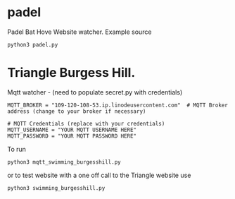 # padel
Padel Bat Hove Website watcher. Example source
```
python3 padel.py
```

# Triangle Burgess Hill.
Mqtt watcher - (need to populate secret.py with credentials)
```
MQTT_BROKER = "109-120-108-53.ip.linodeusercontent.com"  # MQTT Broker address (change to your broker if necessary)

# MQTT Credentials (replace with your credentials)
MQTT_USERNAME = "YOUR MQTT USERNAME HERE"
MQTT_PASSWORD = "YOUR MQTT PASSWORD HERE"

```

To run

```
python3 mqtt_swimming_burgesshill.py
```

or to test website with a one off call to the Triangle website use

```
python3 swimming_burgesshill.py
```




